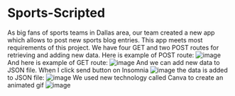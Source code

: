 # Sports-Scripted
As big fans of sports teams in Dallas area, our team created a new app which allows to post new sports blog entries. This app meets most requirements of this project. We have four GET and two POST routes for retrieving and adding new data. Here is example of POST route: 
![image](https://user-images.githubusercontent.com/88174852/142712137-baf21a1f-c0cb-4d08-844d-d0c8e83e830a.png)
And here is example of GET route: 
![image](https://user-images.githubusercontent.com/88174852/142712176-2c1f4bbe-3a4e-4346-9d4b-a2f6ccd1d364.png)
And we can add new data to JSON file. When I click send button on Insomnia
![image](https://user-images.githubusercontent.com/88174852/142713081-ed92680d-72e4-42f6-bc69-0de3f5533222.png)
the data is added to JSON file:
![image](https://user-images.githubusercontent.com/88174852/142713099-3b74a61a-8fd3-4f55-b1bd-9f062fadcc50.png)
We used new technology called Canva to create an animated gif
![image](https://user-images.githubusercontent.com/88174852/142715520-d077b2bb-ff80-469f-aefa-d13c08da7068.png)
